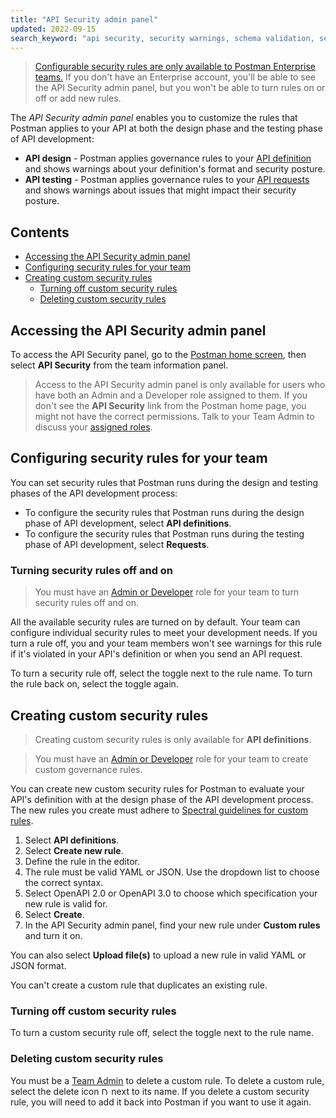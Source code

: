 ```yaml
---
title: "API Security admin panel"
updated: 2022-09-15
search_keyword: "api security, security warnings, schema validation, security validation, api security audit, api security scan, api schema vulnerabilities, security audit"
---
```


> [Configurable security rules are only available to Postman Enterprise teams.](https://www.postman.com/pricing) If you don't have an Enterprise account, you'll be able to see the API Security admin panel, but you won't be able to turn rules on or off or add new rules.

The _API Security admin panel_ enables you to customize the rules that Postman applies to your API at both the design phase and the testing phase of API development:

* **API design** - Postman applies governance rules to your [API definition](/docs/designing-and-developing-your-api/defining-an-api/) and shows warnings about your definition's format and security posture.
* **API testing** - Postman applies governance rules to your [API requests](https://learning.postman.com/docs/api-governance/api-testing/api-testing-warnings/) and shows warnings about issues that might impact their security posture.

<!-- TODO: screenshot -->

## Contents

* [Accessing the API Security admin panel](#accessing-the-api-security-admin-panel)
* [Configuring security rules for your team](#configuring-security-rules-for-your-team)
* [Creating custom security rules](#creating-custom-security-rules)
    * [Turning off custom security rules](#turning-off-custom-security-rules)
    * [Deleting custom security rules](#deleting-custom-security-rules)

## Accessing the API Security admin panel

To access the API Security panel, go to the [Postman home screen](https://go.postman.co/), then select **API Security** from the team information panel.

> Access to the API Security admin panel is only available for users who have both an Admin and a Developer role assigned to them. If you don't see the **API Security** link from the Postman home page, you might not have the correct permissions. Talk to your Team Admin to discuss your [assigned roles](/docs/collaborating-in-postman/roles-and-permissions/).

## Configuring security rules for your team

You can set security rules that Postman runs during the design and testing phases of the API development process:

* To configure the security rules that Postman runs during the design phase of API development, select **API definitions**.
* To configure the security rules that Postman runs during the testing phase of API development, select **Requests**.

<!-- TODO: screenshot -->

### Turning security rules off and on

> You must have an [Admin or Developer](/docs/collaborating-in-postman/roles-and-permissions/) role for your team to turn security rules off and on.

All the available security rules are turned on by default. Your team can configure individual security rules to meet your development needs. If you turn a rule off, you and your team members won't see warnings for this rule if it's violated in your API's definition or when you send an API request.

To turn a security rule off, select the toggle next to the rule name. To turn the rule back on, select the toggle again.

<!-- TODO: screenshot -->

## Creating custom security rules

> Creating custom security rules is only available for **API definitions**.
<!--  -->
> You must have an [Admin or Developer](/docs/collaborating-in-postman/roles-and-permissions/) role for your team to create custom governance rules.

You can create new custom security rules for Postman to evaluate your API's definition with at the design phase of the API development process. The new rules you create must adhere to [Spectral guidelines for custom rules](https://meta.stoplight.io/docs/spectral/e5b9616d6d50c-custom-rulesets).

1. Select **API definitions**.
1. Select **Create new rule**.
1. Define the rule in the editor.
    <!-- TODO: screenshot -->
1. The rule must be valid YAML or JSON. Use the dropdown list to choose the correct syntax.
1. Select OpenAPI 2.0 or OpenAPI 3.0 to choose which specification your new rule is valid for.
1. Select **Create**.
1. In the API Security admin panel, find your new rule under **Custom rules** and turn it on.

<!-- TODO: screenshot -->

You can also select **Upload file(s)** to upload a new rule in valid YAML or JSON format.

You can't create a custom rule that duplicates an existing rule.

### Turning off custom security rules

To turn a custom security rule off, select the toggle next to the rule name.

### Deleting custom security rules

You must be a [Team Admin](/docs/collaborating-in-postman/roles-and-permissions/) to delete a custom rule. To delete a custom rule, select the delete icon <img alt="Delete icon" src="https://assets.postman.com/postman-docs/icon-delete-v9.jpg#icon" width="12px"> next to its name. If you delete a custom security rule, you will need to add it back into Postman if you want to use it again.
